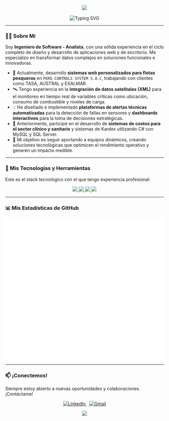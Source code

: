 <p align="center">
  <img src="https://capsule-render.vercel.app/api?type=wave&color=0:3498DB,100:2C3E50&height=250&section=header&text=Cristofer%20V.%20Rojas&fontSize=80&fontColor=fff&animation=twinkling" />
</p>

<div id="user-content-toc" align="center">
  <img src="https://readme-typing-svg.herokuapp.com?font=JetBrains+Mono&size=28&pause=1000&color=3498DB&center=true&vCenter=true&width=600&lines=Cristofer+Joel+Villanueva+Rojas;Ingeniero+de+Software+con+Inteligencia+Artificial;Desarrollador+Full-Stack;Analista+de+Sistemas+TI" alt="Typing SVG" />
</div>

---

### 👨‍💻 Sobre Mí

Soy **Ingeniero de Software - Analista**, con una sólida experiencia en el ciclo completo de diseño y desarrollo de aplicaciones web y de escritorio. Me especializo en transformar datos complejos en soluciones funcionales e innovadoras.

- 🌊 Actualmente, desarrollo **sistemas web personalizados para flotas pesqueras** en `PERÚ CONTROLS SYSTEM S.A.C`, trabajando con clientes como TASA, AUSTRAL y EXALMAR.
- 🛰️ Tengo experiencia en la **integración de datos satelitales (XML)** para el monitoreo en tiempo real de variables críticas como ubicación, consumo de combustible y niveles de carga.
- 💡 He diseñado e implementado **plataformas de alertas técnicas automatizadas** para la detección de fallas en sensores y **dashboards interactivos** para la toma de decisiones estratégicas.
- 🏥 Anteriormente, participé en el desarrollo de **sistemas de costos para el sector clínico y sanitario** y sistemas de Kardex utilizando C# con MySQL y SQL Server.
- 🚀 Mi objetivo es seguir aportando a equipos dinámicos, creando soluciones tecnológicas que optimicen el rendimiento operativo y generen un impacto medible.
  
---

### 🚀 Mis Tecnologías y Herramientas

Este es el stack tecnológico con el que tengo experiencia profesional:

<p align="center">
  <a href="https://skillicons.dev">
    <img src="https://skillicons.dev/icons?i=cs,python,php,js,java" />
  </a>
  <a href="https://skillicons.dev">
    <img src="https://skillicons.dev/icons?i=react,angular,html,css,bootstrap,tailwind,ts" />
  </a>
  <a href="https://skillicons.dev">
    <img src="https://skillicons.dev/icons?i=dotnet,nodejs,laravel" />
  </a>
  <a href="https://skillicons.dev">
    <img src="https://skillicons.dev/icons?i=mysql,sqlserver,github,git,vscode,visualstudio,pycharm" />
  </a>
</p>

---

### 📊 Mis Estadísticas de GitHub

<p align="center">
  <img align="center" src="github-metrics.svg" alt="Metrics" />
</p>

---

### 📫 ¡Conectemos!

Siempre estoy abierto a nuevas oportunidades y colaboraciones. ¡Contáctame!

<p align="center">
  <a href="https://www.linkedin.com/in/cristofer-joel-villanueva-rojas-68a37927b/?originalSubdomain=pe" target="_blank">
    <img src="https://img.shields.io/badge/LinkedIn-0077B5?style=for-the-badge&logo=linkedin&logoColor=white" alt="LinkedIn">
  </a>
  &nbsp;
  <a href="mailto:cristofer.villa.1307@gmail.com">
    <img src="https://img.shields.io/badge/Gmail-D14836?style=for-the-badge&logo=gmail&logoColor=white" alt="Gmail">
  </a>
</p>

<p align="center">
  <img src="https://capsule-render.vercel.app/api?type=wave&color=0:3498DB,100:2C3E50&height=150&section=footer" />
</p>
